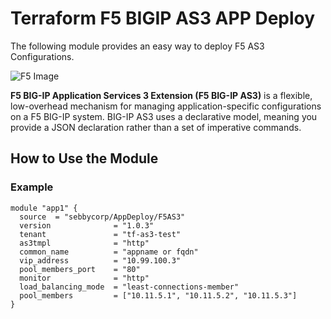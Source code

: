 # Terraform F5 BIGIP AS3 APP Deploy

The following module provides an easy way to deploy F5 AS3 Configurations.

![F5 Image](https://www.f5.com/content/dam/f5-com/page-assets-en/home-en/resources/white-papers/DIAGs-WP-CLOUD-305946670-automate-f5-app-services-update_7.png)


**F5 BIG-IP Application Services 3 Extension (F5 BIG-IP AS3)** is a flexible, low-overhead mechanism for managing application-specific configurations on a F5 BIG-IP system. BIG-IP AS3 uses a declarative model, meaning you provide a JSON declaration rather than a set of imperative commands.

## How to Use the Module

### Example

```
module "app1" {
  source  = "sebbycorp/AppDeploy/F5AS3"
  version              = "1.0.3"
  tenant               = "tf-as3-test"
  as3tmpl              = "http"
  common_name          = "appname or fqdn"
  vip_address          = "10.99.100.3"
  pool_members_port    = "80"
  monitor              = "http"
  load_balancing_mode  = "least-connections-member"
  pool_members         = ["10.11.5.1", "10.11.5.2", "10.11.5.3"]
}
```

